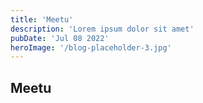 ```yaml
---
title: 'Meetu'
description: 'Lorem ipsum dolor sit amet'
pubDate: 'Jul 08 2022'
heroImage: '/blog-placeholder-3.jpg'
---
```


## Meetu